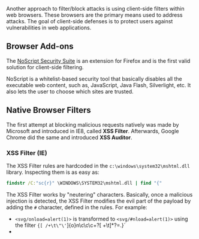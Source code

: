 Another approach to filter/block attacks is using client-side filters within web browsers. These browsers are the primary means used to address attacks. The goal of client-side defenses is to protect users against vulnerabilities in web applications.
## Browser Add-ons
The [NoScript Security Suite](https://addons.mozilla.org/en-US/firefox/addon/noscript/) is an extension for Firefox and is the first valid solution for client-side filtering.

NoScript is a whitelist-based security tool that basically disables all the executable web content, such as, JavaScript, Java Flash, Silverlight, etc. It also lets the user to choose which sites are trusted.
## Native Browser Filters
The first attempt at blocking malicious requests natively was made by Microsoft and introduced in IE8, called **XSS Filter**. Afterwards, Google Chrome did the same and introduced **XSS Auditor**.
### XSS Filter (IE)
The XSS Filter rules are hardcoded in the `c:\windows\system32\mshtml.dll` library. Inspecting them is as easy as:
```cmd
findstr /C:"sc{r}" \WINDOWS\SYSTEM32\mshtml.dll | find "{"
```

The XSS Filter works by "neutering" characters. Basically, once a malicious injection is detected, the XSS Filter modifies the evil part of the payload by adding the `#` character, defined in the rules. For example:
- `<svg/onload=alert(1)>` is transformed to `<svg/#nload=alert(1)>` using the filter `{[ /+\t\"\'`]{o}n\c\c\c+?[ +\\t]*?=.}`
- 